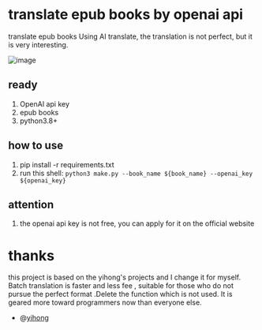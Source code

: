 # translate epub books by openai api
translate epub books Using AI translate, the translation is not perfect, but it is very interesting.

![image](https://user-images.githubusercontent.com/15976103/222317531-a05317c5-4eee-49de-95cd-04063d9539d9.png)

## ready

1. OpenAI api key
2. epub books
3. python3.8+

## how to use

1. pip install -r requirements.txt
2. run this shell: `python3 make.py --book_name ${book_name} --openai_key ${openai_key}`

## attention

1. the openai api key is not free, you can apply for it on the official website

# thanks

this project is based on the yihong's projects and I change it for myself. Batch translation is faster and less fee , suitable for those who do not pursue the perfect format .Delete the function which is not used. It is geared more toward programmers now than everyone else.

- @[yihong](https://github.com/yihong0618)
